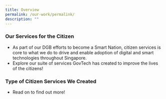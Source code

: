 ```yaml
---
title: Overview
permalink: /our-work/permalink/
description: ""
---
```

 ### **Our Services for the Citizen**

* As part of our DGB efforts to become a Smart Nation, citizen services is core to what we do to drive and enable adoption of digital and smart technologies throughout Singapore. 
* Explore our suite of services GovTech has created to improve the lives of the citizens!

 ### **Type of Citizen Services We Created**
 
 * Read on to find out more!